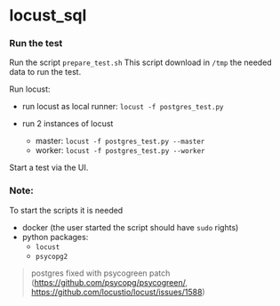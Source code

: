 # locust_sql

### Run the test
Run the script 
`prepare_test.sh`
This script download in `/tmp` the needed data to run the test.

Run locust:
* run locust as local runner:
```locust -f postgres_test.py```

* run 2 instances of locust
    * master:
       ```locust -f postgres_test.py --master``` 
    * worker:
       ```locust -f postgres_test.py --worker``` 

Start a test via the UI.

### Note:
To start the scripts it is needed
* docker (the user started the script should have `sudo` rights)
* python packages: 
    * `locust`
    * `psycopg2` 
    
> postgres fixed with psycogreen patch (https://github.com/psycopg/psycogreen/, https://github.com/locustio/locust/issues/1588)
